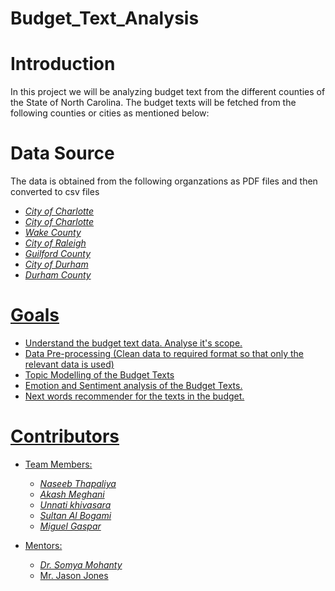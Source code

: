 # Budget_Text_Analysis

# Introduction 

In this project we will be analyzing budget text from the different counties of the State of North Carolina. The budget texts will be fetched from the following counties or cities as mentioned below:
  
  
  # Data Source
The data is obtained from the following organzations as PDF files and then converted to csv files

   * <address><a href="https://charlottenc.gov/budget/FY2020%20Documents/FY%202020%20Adopted%20Budget%20Book%207-31%20Complete.pdf">City of Charlotte </address>
   * <address><a href="https://www.mecknc.gov/CountyManagersOffice/OMB/Documents/FY2020%20Adopted%20Budget.pdf">City of Charlotte</address>
   * <address><a href="http://www.wakegov.com/budget/fy20/Pages/default.aspx">Wake County</address>
   * <address><a href="https://user-2081353526.cld.bz/FY2020AdoptedBudget">City of Raleigh</address>   
   * <address><a href="https://www.guilfordcountync.gov/home/showdocument?id=9497">Guilford County</address>
   * <address><a href="https://durhamnc.gov/DocumentCenter/View/27412/FY20-Final-Budget">City of Durham</address>
   * <address><a href=https://www.dconc.gov/home/showdocument?id=27985">Durham County</address>
  
  
 # Goals
 * Understand the budget text data. Analyse it's scope.
 * Data Pre-processing (Clean data to required format so that only the relevant data is used)
 * Topic Modelling of the Budget Texts
 * Emotion and Sentiment analysis of the Budget Texts.
 * Next words recommender for the texts in the budget.
 
 # Contributors 
 * Team Members:
    * <address><a href="https://github.com/naseebth">Naseeb Thapaliya</address>
    * <address><a href="https://github.com/AkashMeghani">Akash Meghani</address>
    * <address><a href="https://github.com/Unnati20">Unnati khivasara</address>
    * <address><a href="https://github.com/AlbogamiSultan">Sultan Al Bogami</address>
    * <address><a href="https://github.com/mdgaspar20">Miguel Gaspar</address>
 
* Mentors:
    * <address><a href="https://github.com/somyamohanty">Dr. Somya Mohanty</address>
    * Mr. Jason Jones
    
